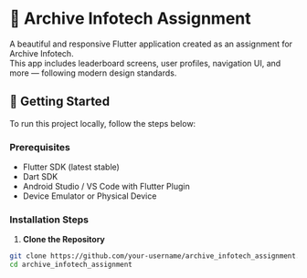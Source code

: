 # 📱 Archive Infotech Assignment

A beautiful and responsive Flutter application created as an assignment for Archive Infotech.  
This app includes leaderboard screens, user profiles, navigation UI, and more — following modern design standards.


## 🚀 Getting Started

To run this project locally, follow the steps below:

### Prerequisites

- Flutter SDK (latest stable)
- Dart SDK
- Android Studio / VS Code with Flutter Plugin
- Device Emulator or Physical Device

### Installation Steps

1. **Clone the Repository**

```bash
git clone https://github.com/your-username/archive_infotech_assignment.git
cd archive_infotech_assignment
